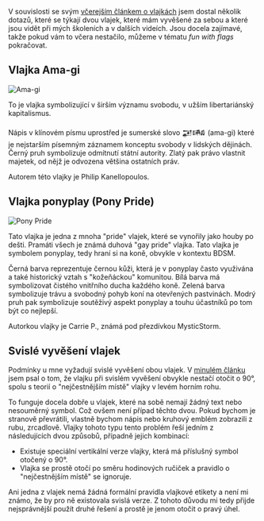 <!-- dcterms:title = Moje vlajky: Ama-gi Flag a Pony Pride Flag -->
<!-- dcterms:abstract = V souvislosti se svým včerejším článkem o vlajkách jsem dostal několik dotazů, které se týkají dvou vlajek, které mám vyvěšené za sebou a které jsou vidět při mých školeních a v dalších videích. Jsou docela zajímavé, takže pokud vám to včera nestačilo, můžeme v tématu fun with flags pokračovat. -->
<!-- x4w:category = Vexilologie -->
<!-- dcterms:creator = Michal Altair Valášek -->
<!-- dcterms:date = 2022-03-19 -->
<!-- x4w:pictureUrl = /perex-pictures/20220319-vlajky-moje.jpg -->
<!-- x4w:pictureWidth = 150 -->
<!-- x4w:pictureHeight = 150 -->
<!-- x4w:coverUrl = /cover-pictures/20220319-vlajky-moje.jpg -->

V souvislosti se svým [včerejším článkem o vlajkách](https://www.altair.blog/2022/03/vlajky) jsem dostal několik dotazů, které se týkají dvou vlajek, které mám vyvěšené za sebou a které jsou vidět při mých školeních a v dalších videích. Jsou docela zajímavé, takže pokud vám to včera nestačilo, můžeme v tématu _fun with flags_ pokračovat.

## Vlajka Ama-gi

![Ama-gi](https://www.cdn.altairis.cz/Blog/2022/20220319-flag-ama-gi.svg)

To je vlajka symbolizující v širším významu svobodu, v užším libertariánský kapitalismus.

Nápis v klínovém písmu uprostřed je sumerské slovo 𒂼𒄄 (ama-gi) které je nejstarším písemným záznamem konceptu svobody v lidských dějinách. Černý pruh symbolizuje odmítnutí státní autority. Zlatý pak právo vlastnit majetek, od nějž je odvozena většina ostatních práv.

Autorem této vlajky je Philip Kanellopoulos.

## Vlajka ponyplay (Pony Pride)

![Pony Pride](https://www.cdn.altairis.cz/Blog/2022/20220319-flag-pony-pride.svg)

Tato vlajka je jedna z mnoha "pride" vlajek, které se vynořily jako houby po dešti. Pramáti všech je známá duhová "gay pride" vlajka. Tato vlajka je symbolem ponyplay, tedy hraní si na koně, obvykle v kontextu BDSM.

Černá barva reprezentuje černou kůži, která je v ponyplay často využivána a také historický vztah s "kožeňáckou" komunitou. Bílá barva má symbolizovat čistého vnitřního ducha každého koně. Zelená barva symbolizuje trávu a svobodný pohyb koní na otevřených pastvinách. Modrý pruh pak symbolizuje soutěživý aspekt ponyplay a touhu účastníků po tom být co nejlepší. 

Autorkou vlajky je Carrie P., známá pod přezdívkou MysticStorm.

## Svislé vyvěšení vlajek

Podmínky u mne vyžadují svislé vyvěšení obou vlajek. V [minulém článku](https://www.altair.blog/2022/03/vlajky) jsem psal o tom, že vlajku při svislém vyvěšení obvykle nestačí otočit o 90°, spolu s teorií o "nejčestnějším místě" vlajky v levém horním rohu.

To funguje docela dobře u vlajek, které na sobě nemají žádný text nebo nesouměrný symbol. Což ovšem není případ těchto dvou. Pokud bychom je stranově převrátili, vlastně bychom nápis nebo kruhový emblém zobrazili z rubu, zrcadlově. Vlajky tohoto typu tento problém řeší jedním z následujících dvou způsobů, případně jejich kombinací:

* Existuje speciální vertikální verze vlajky, která má příslušný symbol otočený o 90°.
* Vlajka se prostě otočí po směru hodinových ručiček a pravidlo o "nejčestnějším místě" se ignoruje.

Ani jedna z vlajek nemá žádná formální pravidla vlajkové etikety a není mi známo, že by pro ně existovala svislá verze. Z tohoto důvodu mi tedy přijde nejsprávnější použít druhé řešení a prostě je jenom otočit o pravý úhel.